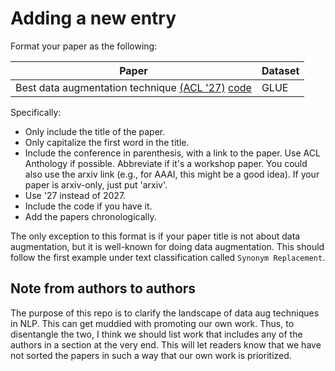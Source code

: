 # Adding a new entry

Format your paper as the following:

| Paper |  Dataset |
| -- | -- | 
| Best data augmentation technique [(ACL '27)](https://github.com/styfeng/DataAug4NLP/) [code](https://github.com/styfeng/DataAug4NLP/) |  GLUE |

Specifically:

- Only include the title of the paper.
- Only capitalize the first word in the title. 
- Include the conference in parenthesis, with a link to the paper. Use ACL Anthology if possible. Abbreviate if it's a workshop paper. You could also use the arxiv link (e.g., for AAAI, this might be a good idea). If your paper is arxiv-only, just put 'arxiv'.
- Use '27 instead of 2027. 
- Include the code if you have it.
- Add the papers chronologically. 

The only exception to this format is if your paper title is not about data augmentation, but it is well-known for doing data augmentation. 
This should follow the first example under text classification called `Synonym Replacement`.  

## Note from authors to authors 
The purpose of this repo is to clarify the landscape of data aug techniques in NLP. This can get muddied with promoting our own work.
Thus, to disentangle the two, I think we should list work that includes any of the authors in a section at the very end. 
This will let readers know that we have not sorted the papers in such a way that our own work is prioritized. 
